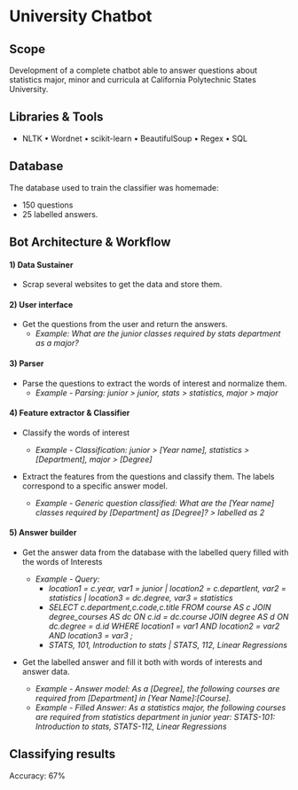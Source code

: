 # University Chatbot

## Scope
Development of a complete chatbot able to answer questions about statistics major, minor and curricula at California Polytechnic States University.

## Libraries & Tools
- NLTK • Wordnet • scikit-learn • BeautifulSoup • Regex • SQL

## Database
The database used to train the classifier was homemade: 
- 150 questions
- 25 labelled answers.

## Bot Architecture & Workflow
#### 1) Data Sustainer
- Scrap several websites to get the data and store them.

#### 2) User interface
- Get the questions from the user and return the answers.
  - *Example: What are the junior classes required by stats department as a major?*
  
#### 3) Parser
- Parse the questions to extract the words of interest and normalize them.
  - *Example - Parsing: junior > junior, stats > statistics, major > major* 
  
#### 4) Feature extractor & Classifier
- Classify the words of interest
  - *Example - Classification: junior > [Year name], statistics > [Department],  major > [Degree]*

- Extract the features from the questions and classify them. The labels correspond to a specific answer model.
  - *Example - Generic question classified: What are the [Year name] classes required by [Department] as [Degree]?  > labelled as 2*
 
#### 5) Answer builder
- Get the answer data from the database with the labelled query filled with the words of Interests
  - *Example - Query:* 
    - *location1 = c.year, var1 = junior | location2 = c.departlent, var2 = statistics | location3 = dc.degree, var3 = statistics*
    - *SELECT c.department,c.code,c.title FROM course AS c JOIN degree_courses AS dc ON c.id = dc.course JOIN degree AS d ON dc.degree = d.id WHERE  location1 = var1 AND location2 = var2 AND location3 = var3 ;*
    - *STATS, 101, Introduction to stats | STATS, 112, Linear Regressions*

- Get the labelled answer and fill it both with words of interests and answer data.
  - *Example - Answer model: As a [Degree], the following courses are required from [Department] in [Year Name]:[Course].*
  - *Example - Filled Answer: As a statistics major, the following courses are required from statistics department in junior year: STATS-101: Introduction to stats, STATS-112, Linear Regressions*

## Classifying results
Accuracy: 67% 
